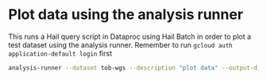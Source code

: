 # Plot data using the analysis runner

This runs a Hail query script in Dataproc using Hail Batch in order to plot a test dataset using the analysis runner.
Remember to run ```gcloud auth application-default login``` first

```sh
analysis-runner --dataset tob-wgs --description "plot data" --output-dir "plot/v0" --access-level test python3 plot_main.py
```
